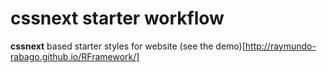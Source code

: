 # cssnext starter workflow

**cssnext** based starter styles for website
(see the demo)[http://raymundo-rabago.github.io/RFramework/]